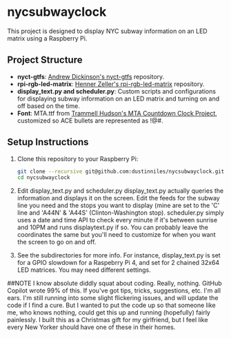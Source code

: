 # nycsubwayclock
This project is designed to display NYC subway information on an LED matrix using a Raspberry Pi.

## Project Structure

- **nyct-gtfs**: [Andrew Dickinson's nyct-gtfs](https://github.com/Andrew-Dickinson/nyct-gtfs.git) repository.
- **rpi-rgb-led-matrix**: [Henner Zeller's rpi-rgb-led-matrix](https://github.com/hzeller/rpi-rgb-led-matrix) repository.
- **display_text.py and scheduler.py**: Custom scripts and configurations for displaying subway information on an LED matrix and turning on and off based on the time.
- **Font**: MTA.ttf from [Trammell Hudson's MTA Countdown Clock Project](https://trmm.net/MTA_Countdown_Clock/), customized so ACE bullets are represented as !@#.

## Setup Instructions

1. Clone this repository to your Raspberry Pi:
   ```sh
   git clone --recursive git@github.com:dustinniles/nycsubwayclock.git
   cd nycsubwayclock

2. Edit display_text.py and scheduler.py
   display_text.py actually queries the information and displays it on the screen. Edit the feeds for the subway line you need and the stops you want to display (mine are set to the 'C' line and 'A44N' & 'A44S' (Clinton-Washington stop).
     scheduler.py simply uses a date and time API to check every minute if it's between sunrise and 10PM and runs displaytext.py if so. You can probably leave the coordinates the same but you'll need to customize for when you want the screen to go on and off.

4. See the subdirectories for more info. For instance, display_text.py is set for a GPIO slowdown for a Raspebrry Pi 4, and set for 2 chained 32x64 LED matrices. You may need different settings.


##NOTE
I know absolute diddly squat about coding. Really, nothing. GitHub Copilot wrote 99% of this. If you've got tips, tricks, suggestions, etc. I'm all ears. I'm still running into some slight flickering issues, and will update the code if I find a cure. But I wanted to put the code up so that someone like me, who knows nothing, could get this up and running (hopefully) fairly painlessly. I built this as a Christmas gift for my girlfriend, but I feel like every New Yorker should have one of these in their homes.

